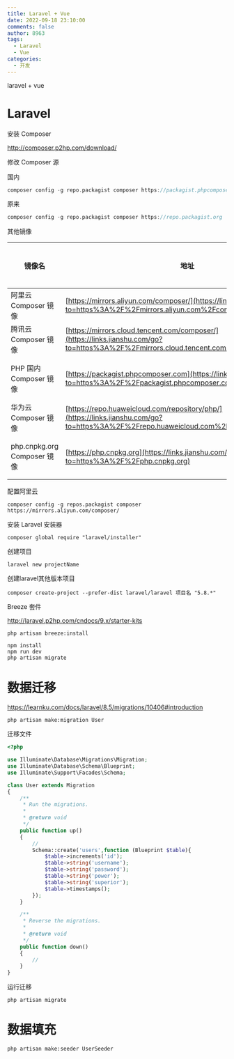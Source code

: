 ```yaml
---
title: Laravel + Vue
date: 2022-09-18 23:10:00
comments: false
author: 8963
tags:
  - Laravel
  - Vue
categories:
  - 开发
---
```


laravel + vue

<!-- more -->

# Laravel

安装 Composer

http://composer.p2hp.com/download/

修改 Composer 源

国内

```cpp
composer config -g repo.packagist composer https://packagist.phpcomposer.com 
```

原来

```cpp
composer config -g repo.packagist composer https://repo.packagist.org
```

其他镜像

| 镜像名                      | 地址                                                         | 赞助商   | 更新频率 | 备注   |
| --------------------------- | ------------------------------------------------------------ | -------- | -------- | ------ |
| 阿里云 Composer 镜像        | [https://mirrors.aliyun.com/composer/](https://links.jianshu.com/go?to=https%3A%2F%2Fmirrors.aliyun.com%2Fcomposer%2F) | 阿里云   | 96 秒    | 推荐   |
| 腾讯云 Composer 镜像        | [https://mirrors.cloud.tencent.com/composer/](https://links.jianshu.com/go?to=https%3A%2F%2Fmirrors.cloud.tencent.com%2Fcomposer%2F) | 腾讯云   | 24 小时  | -      |
| PHP 国内 Composer 镜像      | [https://packagist.phpcomposer.com](https://links.jianshu.com/go?to=https%3A%2F%2Fpackagist.phpcomposer.com) | 仁润股份 | 24 小时  | 不稳定 |
| 华为云 Composer 镜像        | [https://repo.huaweicloud.com/repository/php/](https://links.jianshu.com/go?to=https%3A%2F%2Frepo.huaweicloud.com%2Frepository%2Fphp%2F) | 华为云   | 未知     | 未知   |
| php.cnpkg.org Composer 镜像 | [https://php.cnpkg.org](https://links.jianshu.com/go?to=https%3A%2F%2Fphp.cnpkg.org) | 安畅网络 | 60 秒    | -      |

配置阿里云

```
composer config -g repos.packagist composer https://mirrors.aliyun.com/composer/
```

安装 Laravel 安装器

```
composer global require "laravel/installer"
```

创建项目

```
laravel new projectName
```

创建laravel其他版本项目

```
composer create-project --prefer-dist laravel/laravel 项目名 "5.8.*"
```

Breeze 套件

http://laravel.p2hp.com/cndocs/9.x/starter-kits

```
php artisan breeze:install

npm install
npm run dev
php artisan migrate
```

# 数据迁移

https://learnku.com/docs/laravel/8.5/migrations/10406#introduction

```
php artisan make:migration User
```

迁移文件

```php
<?php

use Illuminate\Database\Migrations\Migration;
use Illuminate\Database\Schema\Blueprint;
use Illuminate\Support\Facades\Schema;

class User extends Migration
{
    /**
     * Run the migrations.
     *
     * @return void
     */
    public function up()
    {
        //
        Schema::create('users',function (Blueprint $table){
            $table->increments('id');
            $table->string('username');
            $table->string('password');
            $table->string('power');
            $table->string('superior');
            $table->timestamps();
        });
    }

    /**
     * Reverse the migrations.
     *
     * @return void
     */
    public function down()
    {
        //
    }
}
```

运行迁移

```
php artisan migrate
```

# 数据填充

```
php artisan make:seeder UserSeeder
```

